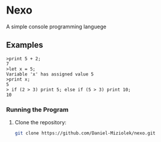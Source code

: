 # Nexo

A simple console programming languege


## Examples

    >print 5 + 2;
    7
    >let x = 5;
    Variable 'x' has assigned value 5
    >print x;
    5
    > if (2 > 3) print 5; else if (5 > 3) print 10;
    10

  
   


### Running the Program

1. Clone the repository:

   ```bash
   git clone https://github.com/Daniel-Miziolek/nexo.git
